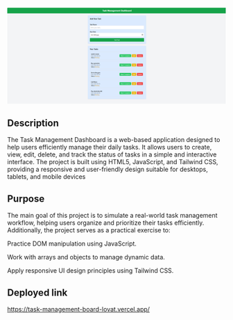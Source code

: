 ![grid](./screen1.png)

## Description

The Task Management Dashboard is a web-based application designed to help users efficiently manage their daily tasks. It allows users to create, view, edit, delete, and track the status of tasks in a simple and interactive interface. The project is built using HTML5, JavaScript, and Tailwind CSS, providing a responsive and user-friendly design suitable for desktops, tablets, and mobile devices


## Purpose

The main goal of this project is to simulate a real-world task management workflow, helping users organize and prioritize their tasks efficiently. Additionally, the project serves as a practical exercise to:

Practice DOM manipulation using JavaScript.

Work with arrays and objects to manage dynamic data.

Apply responsive UI design principles using Tailwind CSS.

## Deployed link 

https://task-management-board-lovat.vercel.app/
